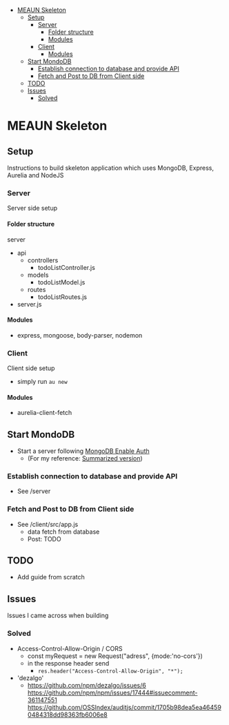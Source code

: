 - [MEAUN Skeleton](#meaun-skeleton)
  - [Setup](#setup)
    - [Server](#server)
      - [Folder structure](#folder-structure)
      - [Modules](#modules)
    - [Client](#client)
      - [Modules](#modules)
  - [Start MondoDB](#start-mondodb)
    - [Establish connection to database and provide API](#establish-connection-to-database-and-provide-api)
    - [Fetch and Post to DB from Client side](#fetch-and-post-to-db-from-client-side)
  - [TODO](#todo)
  - [Issues](#issues)
    - [Solved](#solved)

# MEAUN Skeleton

## Setup
Instructions to build skeleton application which uses MongoDB, Express, Aurelia and NodeJS

### Server
Server side setup

#### Folder structure
server
- api
  - controllers
    - todoListController.js
  - models
    - todoListModel.js
  - routes
    - todoListRoutes.js
- server.js

#### Modules
- express, mongoose, body-parser, nodemon

### Client
Client side setup

- simply run `au new`

#### Modules
- aurelia-client-fetch

## Start MondoDB
- Start a server following [MongoDB Enable Auth](https://docs.mongodb.com/manual/tutorial/enable-authentication/
)
  - (For my reference: [Summarized version](/Users/hdn/Desktop/Coding/Notes/Javascript/MongoDB/Enable_Auth.md))

### Establish connection to database and provide API
- See /server

### Fetch and Post to DB from Client side
- See /client/src/app.js
  - data fetch from database
  - Post: TODO

## TODO
- Add guide from scratch

## Issues
Issues I came across when building 

### Solved
- Access-Control-Allow-Origin / CORS
  - const myRequest = new Request("adress", {mode:'no-cors'})
  - in the response header send
    - `res.header("Access-Control-Allow-Origin", "*");`
- 'dezalgo'
  - https://github.com/npm/dezalgo/issues/6 https://github.com/npm/npm/issues/17444#issuecomment-361147551 https://github.com/OSSIndex/auditjs/commit/1705b98dea5ea464590484318dd98363fb6006e8